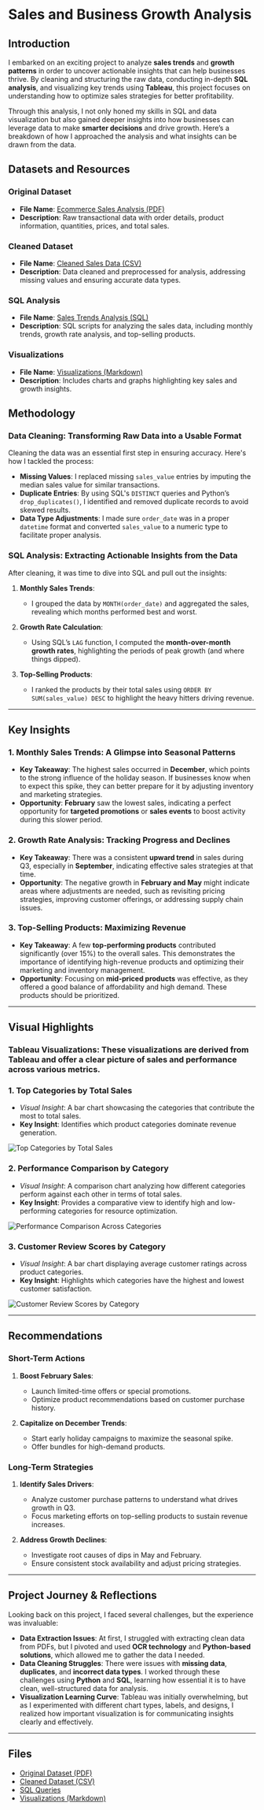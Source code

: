 # Sales and Business Growth Analysis

## Introduction

I embarked on an exciting project to analyze **sales trends** and **growth patterns** in order to uncover actionable insights that can help businesses thrive. By cleaning and structuring the raw data, conducting in-depth **SQL analysis**, and visualizing key trends using **Tableau**, this project focuses on understanding how to optimize sales strategies for better profitability.

Through this analysis, I not only honed my skills in SQL and data visualization but also gained deeper insights into how businesses can leverage data to make **smarter decisions** and drive growth. Here’s a breakdown of how I approached the analysis and what insights can be drawn from the data.

## Datasets and Resources

### Original Dataset
- **File Name**: [Ecommerce Sales Analysis (PDF)](https://github.com/tosin-e/tosin-e/blob/1526861241b1477ae31de728b9b589392fcb524e/ecommerce_sales_analysis.pdf)  
- **Description**: Raw transactional data with order details, product information, quantities, prices, and total sales.

### Cleaned Dataset
- **File Name**: [Cleaned Sales Data (CSV)](https://github.com/tosin-e/tosin-e/blob/main/Cleaned_Sales_Data.csv)  
- **Description**: Data cleaned and preprocessed for analysis, addressing missing values and ensuring accurate data types.

### SQL Analysis
- **File Name**: [Sales Trends Analysis (SQL)](https://github.com/tosin-e/tosin-e/blob/main/Sales_Trends_Analysis.sql)  
- **Description**: SQL scripts for analyzing the sales data, including monthly trends, growth rate analysis, and top-selling products.

### Visualizations
- **File Name**: [Visualizations (Markdown)](https://github.com/tosin-e/tosin-e/blob/main/Visualizations.md)  
- **Description**: Includes charts and graphs highlighting key sales and growth insights.

## Methodology

### Data Cleaning: Transforming Raw Data into a Usable Format

Cleaning the data was an essential first step in ensuring accuracy. Here's how I tackled the process:
- **Missing Values**: I replaced missing `sales_value` entries by imputing the median sales value for similar transactions.
- **Duplicate Entries**: By using SQL's `DISTINCT` queries and Python’s `drop_duplicates()`, I identified and removed duplicate records to avoid skewed results.
- **Data Type Adjustments**: I made sure `order_date` was in a proper `datetime` format and converted `sales_value` to a numeric type to facilitate proper analysis.

### SQL Analysis: Extracting Actionable Insights from the Data

After cleaning, it was time to dive into SQL and pull out the insights:
1. **Monthly Sales Trends**:  
   - I grouped the data by `MONTH(order_date)` and aggregated the sales, revealing which months performed best and worst.

2. **Growth Rate Calculation**:  
   - Using SQL’s `LAG` function, I computed the **month-over-month growth rates**, highlighting the periods of peak growth (and where things dipped).

3. **Top-Selling Products**:  
   - I ranked the products by their total sales using `ORDER BY SUM(sales_value) DESC` to highlight the heavy hitters driving revenue.

---

## Key Insights

### 1. Monthly Sales Trends: A Glimpse into Seasonal Patterns
- **Key Takeaway**: The highest sales occurred in **December**, which points to the strong influence of the holiday season. If businesses know when to expect this spike, they can better prepare for it by adjusting inventory and marketing strategies.
- **Opportunity**: **February** saw the lowest sales, indicating a perfect opportunity for **targeted promotions** or **sales events** to boost activity during this slower period.

### 2. Growth Rate Analysis: Tracking Progress and Declines
- **Key Takeaway**: There was a consistent **upward trend** in sales during Q3, especially in **September**, indicating effective sales strategies at that time.
- **Opportunity**: The negative growth in **February and May** might indicate areas where adjustments are needed, such as revisiting pricing strategies, improving customer offerings, or addressing supply chain issues.

### 3. Top-Selling Products: Maximizing Revenue
- **Key Takeaway**: A few **top-performing products** contributed significantly (over 15%) to the overall sales. This demonstrates the importance of identifying high-revenue products and optimizing their marketing and inventory management.
- **Opportunity**: Focusing on **mid-priced products** was effective, as they offered a good balance of affordability and high demand. These products should be prioritized.

---

## Visual Highlights

### **Tableau Visualizations**: These visualizations are derived from Tableau and offer a clear picture of sales and performance across various metrics.

### 1. **Top Categories by Total Sales**
   - *Visual Insight*: A bar chart showcasing the categories that contribute the most to total sales.
   - **Key Insight**: Identifies which product categories dominate revenue generation.

   ![Top Categories by Total Sales](https://github.com/tosin-e/tosin-e/blob/main/Top%20Categories%20of%20the%20most%20Total%20Sales.png)

### 2. **Performance Comparison by Category**
   - *Visual Insight*: A comparison chart analyzing how different categories perform against each other in terms of total sales.
   - **Key Insight**: Provides a comparative view to identify high and low-performing categories for resource optimization.

   ![Performance Comparison Across Categories](https://github.com/tosin-e/tosin-e/blob/main/Peformance%20Comparison%20Across%20Total%20Sales.png)

### 3. **Customer Review Scores by Category**
   - *Visual Insight*: A bar chart displaying average customer ratings across product categories.
   - **Key Insight**: Highlights which categories have the highest and lowest customer satisfaction.

   ![Customer Review Scores by Category](https://github.com/tosin-e/tosin-e/blob/main/Review%20Scores%20across%20Categories.png)

---

## Recommendations

### Short-Term Actions
1. **Boost February Sales**:
   - Launch limited-time offers or special promotions.
   - Optimize product recommendations based on customer purchase history.

2. **Capitalize on December Trends**:
   - Start early holiday campaigns to maximize the seasonal spike.
   - Offer bundles for high-demand products.

### Long-Term Strategies
1. **Identify Sales Drivers**:
   - Analyze customer purchase patterns to understand what drives growth in Q3.
   - Focus marketing efforts on top-selling products to sustain revenue increases.

2. **Address Growth Declines**:
   - Investigate root causes of dips in May and February.
   - Ensure consistent stock availability and adjust pricing strategies.

---

## Project Journey & Reflections

Looking back on this project, I faced several challenges, but the experience was invaluable:

- **Data Extraction Issues**: At first, I struggled with extracting clean data from PDFs, but I pivoted and used **OCR technology** and **Python-based solutions**, which allowed me to gather the data I needed.
- **Data Cleaning Struggles**: There were issues with **missing data**, **duplicates**, and **incorrect data types**. I worked through these challenges using **Python** and **SQL**, learning how essential it is to have clean, well-structured data for analysis.
- **Visualization Learning Curve**: Tableau was initially overwhelming, but as I experimented with different chart types, labels, and designs, I realized how important visualization is for communicating insights clearly and effectively.

---

## Files

- [Original Dataset (PDF)](https://github.com/tosin-e/tosin-e/blob/1526861241b1477ae31de728b9b589392fcb524e/ecommerce_sales_analysis.pdf)
- [Cleaned Dataset (CSV)](https://github.com/tosin-e/tosin-e/blob/main/Cleaned_Sales_Data.csv)
- [SQL Queries](https://github.com/tosin-e/tosin-e/blob/main/Sales_Trends_Analysis.sql)
- [Visualizations (Markdown)](https://github.com/tosin-e/tosin-e/blob/main/Visualizations.md)
